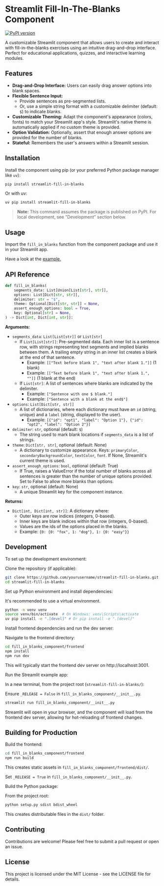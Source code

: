 # Streamlit Fill-In-The-Blanks Component

[![PyPI version](https://badge.fury.io/py/streamlit-fill-in-blanks.svg)](https://badge.fury.io/py/streamlit-fill-in-blanks)

A customizable Streamlit component that allows users to create and interact with fill-in-the-blanks exercises using an intuitive drag-and-drop interface. Perfect for educational applications, quizzes, and interactive learning modules.

## Features

- **Drag-and-Drop Interface:** Users can easily drag answer options into blank spaces.
- **Flexible Sentence Input:**
  - Provide sentences as pre-segmented lists.
  - Or, use a simple string format with a customizable delimiter (default: `$`) to indicate blanks.
- **Customizable Theming:** Adapt the component's appearance (colors, fonts) to match your Streamlit app's style. Streamlit's native theme is automatically applied if no custom theme is provided.
- **Option Validation:** Optionally, assert that enough answer options are provided for the number of blanks.
- **Stateful:** Remembers the user's answers within a Streamlit session.

## Installation

Install the component using pip (or your preferred Python package manager like `uv`):

```bash
pip install streamlit-fill-in-blanks
```

Or with uv:

```bash
uv pip install streamlit-fill-in-blanks
```

> **Note:** This command assumes the package is published on PyPI. For local development, see "Development" section below.

## Usage

Import the `fill_in_blanks` function from the component package and use it in your Streamlit app.

Have a look at the [example.](example.py)

## API Reference

```python
def fill_in_blanks(
    segments_data: List[Union[List[str], str]],
    options: List[Dict[str, str]],
    delimiter: str = "$",
    theme: Optional[Dict[str, str]] = None,
    assert_enough_options: bool = True,
    key: Optional[str] = None,
) -> Dict[int, Dict[int, str]]:
```

**Arguments:**

- `segments_data`: `List[List[str]]` or `List[str]`
  - If `List[List[str]]`: Pre-segmented data. Each inner list is a sentence row, with strings representing text segments and implied blanks between them. A trailing empty string in an inner list creates a blank at the end of that sentence.
    - Example: `[["Text before blank 1", "text after blank 1."]]` (1 blank)
    - Example: `[["Text before blank 1", "text after blank 1.", ""]]` (1 blank at the end)
  - If `List[str]`: A list of sentences where blanks are indicated by the delimiter.
    - Example: `["Sentence with one $ blank."]`
    - Example: `["Sentence with a blank at the end$"]`
- `options`: `List[Dict[str, str]]`
  - A list of dictionaries, where each dictionary must have an `id` (string, unique) and a `label` (string, displayed to the user).
    - Example: `[{"id": "opt1", "label": "Option 1"}, {"id": "opt2", "label": "Option 2"}]`
- `delimiter`: `str`, optional (default: `$`)
  - The string used to mark blank locations if `segments_data` is a list of strings.
- `theme`: `Dict[str, str]`, optional (default: None)
  - A dictionary to customize appearance. Keys: `primaryColor`, `secondaryBackgroundColor`, `textColor`, `font`. If None, Streamlit's current theme is used.
- `assert_enough_options`: `bool`, optional (default: True)
  - If True, raises a ValueError if the total number of blanks across all sentences is greater than the number of unique options provided. Set to False to allow more blanks than options.
- `key`: `str`, optional (default: None)
  - A unique Streamlit key for the component instance.

**Returns:**

- `Dict[int, Dict[int, str]]`: A dictionary where:
  - Outer keys are row indices (integers, 0-based).
  - Inner keys are blank indices within that row (integers, 0-based).
  - Values are the ids of the options placed in the blanks.
  - Example: `{0: {0: "fox", 1: "dog"}, 1: {0: "easy"}}`

## Development

To set up the development environment:

Clone the repository (if applicable):

```bash
git clone https://github.com/yourusername/streamlit-fill-in-blanks.git
cd streamlit-fill-in-blanks
```

Set up Python environment and install dependencies:

It's recommended to use a virtual environment.

```bash
python -m venv venv
source venv/bin/activate  # On Windows: venv\Scripts\activate
uv pip install -e ".[devel]" # Or pip install -e ".[devel]"
```

Install frontend dependencies and run the dev server:

Navigate to the frontend directory:

```bash
cd fill_in_blanks_component/frontend
npm install
npm run dev
```

This will typically start the frontend dev server on http://localhost:3001.

Run the Streamlit example app:

In a new terminal, from the project root (`streamlit-fill-in-blanks/`):

Ensure `_RELEASE = False` in `fill_in_blanks_component/__init__.py`.

```bash
streamlit run fill_in_blanks_component/__init__.py
```

Streamlit will open in your browser, and the component will load from the frontend dev server, allowing for hot-reloading of frontend changes.

## Building for Production

Build the frontend:

```bash
cd fill_in_blanks_component/frontend
npm run build
```

This creates static assets in `fill_in_blanks_component/frontend/dist/`.

Set `_RELEASE = True` in `fill_in_blanks_component/__init__.py`.

Build the Python package:

From the project root:

```bash
python setup.py sdist bdist_wheel
```

This creates distributable files in the `dist/` folder.

## Contributing

Contributions are welcome! Please feel free to submit a pull request or open an issue.

## License

This project is licensed under the MIT License - see the LICENSE file for details.

